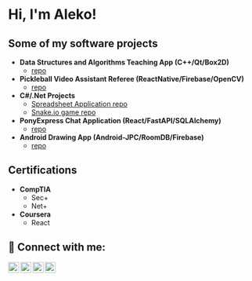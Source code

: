 <h1>Hi, I'm Aleko!</h1>

<h2>Some of my software projects</h2>

- <b>Data Structures and Algorithms Teaching App (C++/Qt/Box2D)</b>
  - [repo](https://github.com/realurl)
- <b>Pickleball Video Assistant Referee (ReactNative/Firebase/OpenCV)</b>
  - [repo](https://github.com/realurl)
- <b>C#/.Net Projects</b>
  - [Spreadsheet Application repo](https://github.com/uofu-cs3500-fall23/ps6-louras_pritchett/tree/main/Spreadsheet#readme)
  - [Snake.io game repo](https://github.com/realurl)
- <b>PonyExpress Chat Application (React/FastAPI/SQLAlchemy)</b>
  - [repo](https://github.com/realurl)
- <b>Android Drawing App (Android-JPC/RoomDB/Firebase)</b>
  - [repo](https://github.com/realurl])
<h2>Certifications</h2>

- <b>CompTIA</b>
  - Sec+
  - Net+
- <b>Coursera</b>
  - React
 
<h2> 🤳 Connect with me:</h2>


[<img align="left" alt="JoshMadakor | YouTube" width="22px" src="https://cdn.jsdelivr.net/npm/simple-icons@v3/icons/youtube.svg" />][youtube]
[<img align="left" alt="JoshMadakor | Twitter" width="22px" src="https://cdn.jsdelivr.net/npm/simple-icons@v3/icons/twitter.svg" />][twitter]
[<img align="left" alt="JoshMadakor | LinkedIn" width="22px" src="https://cdn.jsdelivr.net/npm/simple-icons@v3/icons/linkedin.svg" />][linkedin]
[<img align="left" alt="JoshMadakor | Instagram" width="22px" src="https://cdn.jsdelivr.net/npm/simple-icons@v3/icons/instagram.svg" />][instagram]

[twitter]: https://twitter.com/joshmadakor
[youtube]: https://www.youtube.com/c/joshmadakor
[instagram]: https://www.instagram.com/joshmadakor/
[linkedin]: https://linkedin.com/in/joshmadakor


